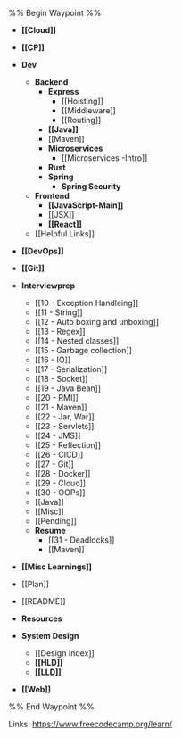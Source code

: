 %% Begin Waypoint %%
- **[[Cloud]]**
- **[[CP]]**
- **Dev**
	- **Backend**
		- **Express**
			- [[Hoisting]]
			- [[Middleware]]
			- [[Routing]]
		- **[[Java]]**
		- [[Maven]]
		- **Microservices**
			- [[Microservices -Intro]]
		- **Rust**
		- **Spring**
			- **Spring Security**
	- **Frontend**
		- **[[JavaScript-Main]]**
		- [[JSX]]
		- **[[React]]**
	- [[Helpful Links]]
- **[[DevOps]]**
- **[[Git]]**
- **Interviewprep**
	- [[10 - Exception Handleing]]
	- [[11 - String]]
	- [[12 - Auto boxing and unboxing]]
	- [[13 - Regex]]
	- [[14 - Nested classes]]
	- [[15 - Garbage collection]]
	- [[16 - IO]]
	- [[17 - Serialization]]
	- [[18 - Socket]]
	- [[19 - Java Bean]]
	- [[20 - RMI]]
	- [[21 - Maven]]
	- [[22 - Jar, War]]
	- [[23  - Servlets]]
	- [[24 - JMS]]
	- [[25 - Reflection]]
	- [[26 - CICD]]
	- [[27 - Git]]
	- [[28 - Docker]]
	- [[29 - Cloud]]
	- [[30 - OOPs]]
	- [[Java]]
	- [[Misc]]
	- [[Pending]]
	- **Resume**
		- [[31 - Deadlocks]]
		- [[Maven]]
- **[[Misc Learnings]]**
- [[Plan]]
- [[README]]
- **Resources**

- **System Design**
	- [[Design Index]]
	- **[[HLD]]**
	- **[[LLD]]**
- **[[Web]]**

%% End Waypoint %%

Links:
https://www.freecodecamp.org/learn/